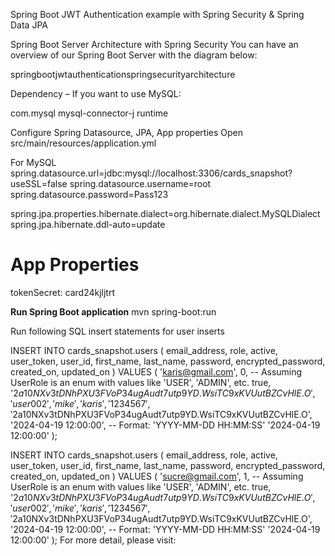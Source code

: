 Spring Boot JWT Authentication example with Spring Security & Spring Data JPA


Spring Boot Server Architecture with Spring Security
You can have an overview of our Spring Boot Server with the diagram below:

springbootjwtauthenticationspringsecurityarchitecture

Dependency
– If you want to use  MySQL:

<dependency>
  <groupId>com.mysql</groupId>
  <artifactId>mysql-connector-j</artifactId>
  <scope>runtime</scope>
</dependency>

Configure Spring Datasource, JPA, App properties
Open src/main/resources/application.yml

For MySQL
spring.datasource.url=jdbc:mysql://localhost:3306/cards_snapshot?useSSL=false
spring.datasource.username=root
spring.datasource.password=Pass123

spring.jpa.properties.hibernate.dialect=org.hibernate.dialect.MySQLDialect
spring.jpa.hibernate.ddl-auto=update

# App Properties
tokenSecret: card24kjljtrt

**Run Spring Boot application**
mvn spring-boot:run

Run following SQL insert statements for user inserts

INSERT INTO cards_snapshot.users (
    email_address,
    role,
    active,
    user_token,
    user_id,
    first_name,
    last_name,
    password,
    encrypted_password,
    created_on,
    updated_on
) VALUES (
    'karis@gmail.com',
    0, -- Assuming UserRole is an enum with values like 'USER', 'ADMIN', etc.
    true,
    '$2a$10$NXv3tDNhPXU3FVoP34ugAudt7utp9YD.WsiTC9xKVUutBZCvHlE.O',
    'user002',
    'mike',
    'karis',
    '1234567',
    '$2a$10$NXv3tDNhPXU3FVoP34ugAudt7utp9YD.WsiTC9xKVUutBZCvHlE.O',
    '2024-04-19 12:00:00', -- Format: 'YYYY-MM-DD HH:MM:SS'
    '2024-04-19 12:00:00'
);


INSERT INTO cards_snapshot.users (
    email_address,
    role,
    active,
    user_token,
    user_id,
    first_name,
    last_name,
    password,
    encrypted_password,
    created_on,
    updated_on
) VALUES (
    'sucre@gmail.com',
    1, -- Assuming UserRole is an enum with values like 'USER', 'ADMIN', etc.
    true,
    '$2a$10$NXv3tDNhPXU3FVoP34ugAudt7utp9YD.WsiTC9xKVUutBZCvHlE.O',
    'user002',
    'mike',
    'karis',
    '1234567',
    '$2a$10$NXv3tDNhPXU3FVoP34ugAudt7utp9YD.WsiTC9xKVUutBZCvHlE.O',
    '2024-04-19 12:00:00', -- Format: 'YYYY-MM-DD HH:MM:SS'
    '2024-04-19 12:00:00'
);
For more detail, please visit:
